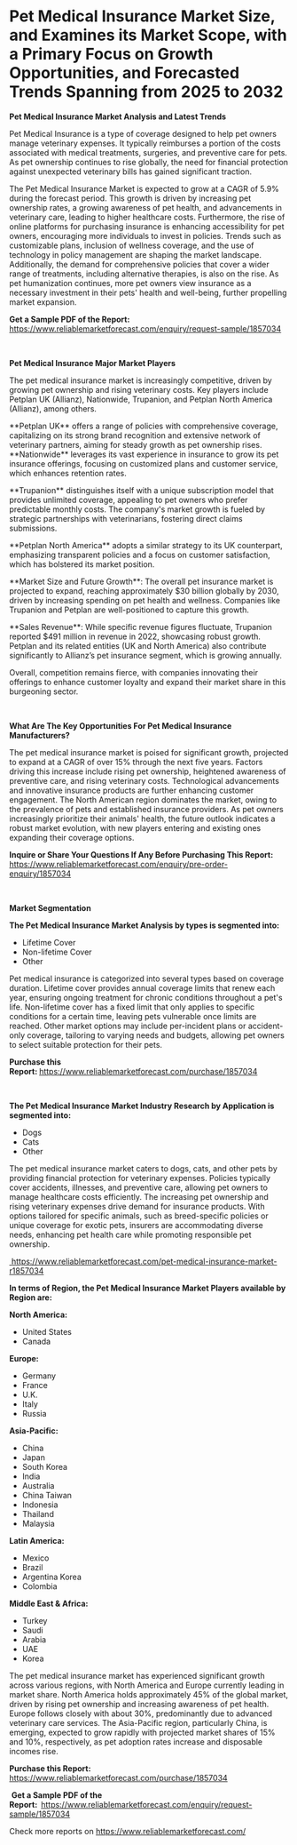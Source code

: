 <p><h1>Pet Medical Insurance Market Size, and Examines its Market Scope, with a Primary Focus on Growth Opportunities, and Forecasted Trends Spanning from 2025 to 2032</h1></p><p><strong>Pet Medical Insurance Market Analysis and Latest Trends</strong></p>
<p><p>Pet Medical Insurance is a type of coverage designed to help pet owners manage veterinary expenses. It typically reimburses a portion of the costs associated with medical treatments, surgeries, and preventive care for pets. As pet ownership continues to rise globally, the need for financial protection against unexpected veterinary bills has gained significant traction.</p><p>The Pet Medical Insurance Market is expected to grow at a CAGR of 5.9% during the forecast period. This growth is driven by increasing pet ownership rates, a growing awareness of pet health, and advancements in veterinary care, leading to higher healthcare costs. Furthermore, the rise of online platforms for purchasing insurance is enhancing accessibility for pet owners, encouraging more individuals to invest in policies. Trends such as customizable plans, inclusion of wellness coverage, and the use of technology in policy management are shaping the market landscape. Additionally, the demand for comprehensive policies that cover a wider range of treatments, including alternative therapies, is also on the rise. As pet humanization continues, more pet owners view insurance as a necessary investment in their pets' health and well-being, further propelling market expansion.</p></p>
<p><strong>Get a Sample PDF of the Report:&nbsp;</strong> <a href="https://www.reliablemarketforecast.com/enquiry/request-sample/1857034?utm_campaign=2277&utm_medium=2&utm_source=Github&utm_content=ia&utm_term=10032025&utm_id=pet-medical-insurance">https://www.reliablemarketforecast.com/enquiry/request-sample/1857034</a></p>
<p>&nbsp;</p>
<p><strong>Pet Medical Insurance Major Market Players</strong></p>
<p><p>The pet medical insurance market is increasingly competitive, driven by growing pet ownership and rising veterinary costs. Key players include Petplan UK (Allianz), Nationwide, Trupanion, and Petplan North America (Allianz), among others. </p><p>**Petplan UK** offers a range of policies with comprehensive coverage, capitalizing on its strong brand recognition and extensive network of veterinary partners, aiming for steady growth as pet ownership rises. **Nationwide** leverages its vast experience in insurance to grow its pet insurance offerings, focusing on customized plans and customer service, which enhances retention rates.</p><p>**Trupanion** distinguishes itself with a unique subscription model that provides unlimited coverage, appealing to pet owners who prefer predictable monthly costs. The company's market growth is fueled by strategic partnerships with veterinarians, fostering direct claims submissions. </p><p>**Petplan North America** adopts a similar strategy to its UK counterpart, emphasizing transparent policies and a focus on customer satisfaction, which has bolstered its market position. </p><p>**Market Size and Future Growth**: The overall pet insurance market is projected to expand, reaching approximately $30 billion globally by 2030, driven by increasing spending on pet health and wellness. Companies like Trupanion and Petplan are well-positioned to capture this growth.</p><p>**Sales Revenue**: While specific revenue figures fluctuate, Trupanion reported $491 million in revenue in 2022, showcasing robust growth. Petplan and its related entities (UK and North America) also contribute significantly to Allianz’s pet insurance segment, which is growing annually.</p><p>Overall, competition remains fierce, with companies innovating their offerings to enhance customer loyalty and expand their market share in this burgeoning sector.</p></p>
<p>&nbsp;</p>
<p><strong>What Are The Key Opportunities For Pet Medical Insurance Manufacturers?</strong></p>
<p><p>The pet medical insurance market is poised for significant growth, projected to expand at a CAGR of over 15% through the next five years. Factors driving this increase include rising pet ownership, heightened awareness of preventive care, and rising veterinary costs. Technological advancements and innovative insurance products are further enhancing customer engagement. The North American region dominates the market, owing to the prevalence of pets and established insurance providers. As pet owners increasingly prioritize their animals' health, the future outlook indicates a robust market evolution, with new players entering and existing ones expanding their coverage options.</p></p>
<p><strong>Inquire or Share Your Questions If Any Before Purchasing This Report:</strong> <a href="https://www.reliablemarketforecast.com/enquiry/pre-order-enquiry/1857034?utm_campaign=2277&utm_medium=2&utm_source=Github&utm_content=ia&utm_term=10032025&utm_id=pet-medical-insurance">https://www.reliablemarketforecast.com/enquiry/pre-order-enquiry/1857034</a></p>
<p>&nbsp;</p>
<p><strong>Market Segmentation</strong></p>
<p><strong>The Pet Medical Insurance Market Analysis by types is segmented into:</strong></p>
<p><ul><li>Lifetime Cover</li><li>Non-lifetime Cover</li><li>Other</li></ul></p>
<p><p>Pet medical insurance is categorized into several types based on coverage duration. Lifetime cover provides annual coverage limits that renew each year, ensuring ongoing treatment for chronic conditions throughout a pet's life. Non-lifetime cover has a fixed limit that only applies to specific conditions for a certain time, leaving pets vulnerable once limits are reached. Other market options may include per-incident plans or accident-only coverage, tailoring to varying needs and budgets, allowing pet owners to select suitable protection for their pets.</p></p>
<p><strong>Purchase this Report:&nbsp;</strong><a href="https://www.reliablemarketforecast.com/purchase/1857034?utm_campaign=2277&utm_medium=2&utm_source=Github&utm_content=ia&utm_term=10032025&utm_id=pet-medical-insurance">https://www.reliablemarketforecast.com/purchase/1857034</a></p>
<p>&nbsp;</p>
<p><strong>The Pet Medical Insurance Market Industry Research by Application is segmented into:</strong></p>
<p><ul><li>Dogs</li><li>Cats</li><li>Other</li></ul></p>
<p><p>The pet medical insurance market caters to dogs, cats, and other pets by providing financial protection for veterinary expenses. Policies typically cover accidents, illnesses, and preventive care, allowing pet owners to manage healthcare costs efficiently. The increasing pet ownership and rising veterinary expenses drive demand for insurance products. With options tailored for specific animals, such as breed-specific policies or unique coverage for exotic pets, insurers are accommodating diverse needs, enhancing pet health care while promoting responsible pet ownership.</p></p>
<p><a href="https://www.reliablemarketforecast.com/pet-medical-insurance-market-r1857034?utm_campaign=2277&utm_medium=2&utm_source=Github&utm_content=ia&utm_term=10032025&utm_id=pet-medical-insurance">&nbsp;https://www.reliablemarketforecast.com/pet-medical-insurance-market-r1857034</a></p>
<p><strong>In terms of Region, the Pet Medical Insurance Market Players available by Region are:</strong></p>
<p>
    <p> <strong> North America: </strong>
        <ul>
            <li>United States</li>
            <li>Canada</li>
        </ul>
        </p> 
    <p> <strong> Europe: </strong>
        <ul>
            <li>Germany</li>
            <li>France</li>
            <li>U.K.</li>
            <li>Italy</li>
            <li>Russia</li>
        </ul>
        </p> 
    <p> <strong> Asia-Pacific: </strong>
        <ul>
            <li>China</li>
            <li>Japan</li>
            <li>South Korea</li>
            <li>India</li>
            <li>Australia</li>
            <li>China Taiwan</li>
            <li>Indonesia</li>
            <li>Thailand</li>
            <li>Malaysia</li>
        </ul>
        </p> 
    <p> <strong> Latin America: </strong>
        <ul>
            <li>Mexico</li>
            <li>Brazil</li>
            <li>Argentina Korea</li>
            <li>Colombia</li>
        </ul>
        </p> 
    <p> <strong> Middle East & Africa: </strong>
        <ul>
            <li>Turkey</li>
            <li>Saudi</li>
            <li>Arabia</li>
            <li>UAE</li>
            <li>Korea</li>
        </ul>
    </p>
    </p>
<p><p>The pet medical insurance market has experienced significant growth across various regions, with North America and Europe currently leading in market share. North America holds approximately 45% of the global market, driven by rising pet ownership and increasing awareness of pet health. Europe follows closely with about 30%, predominantly due to advanced veterinary care services. The Asia-Pacific region, particularly China, is emerging, expected to grow rapidly with projected market shares of 15% and 10%, respectively, as pet adoption rates increase and disposable incomes rise.</p></p>
<p><strong>Purchase this Report: </strong><a href="https://www.reliablemarketforecast.com/purchase/1857034?utm_campaign=2277&utm_medium=2&utm_source=Github&utm_content=ia&utm_term=10032025&utm_id=pet-medical-insurance">https://www.reliablemarketforecast.com/purchase/1857034</a></p>
<p>&nbsp;<strong>Get a Sample PDF of the Report:&nbsp;&nbsp;</strong><a href="https://www.reliablemarketforecast.com/enquiry/request-sample/1857034?utm_campaign=2277&utm_medium=2&utm_source=Github&utm_content=ia&utm_term=10032025&utm_id=pet-medical-insurance">https://www.reliablemarketforecast.com/enquiry/request-sample/1857034</a></p>
<p><strong></strong></p>
<p>Check more reports on <a href="https://www.reliablemarketforecast.com/?utm_campaign=2277&utm_medium=2&utm_source=Github&utm_content=ia&utm_term=10032025&utm_id=pet-medical-insurance">https://www.reliablemarketforecast.com/</a></p>